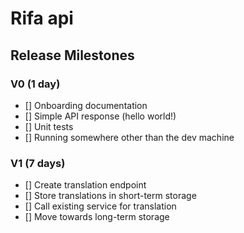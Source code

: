 # Rifa api

## Release Milestones

### V0 (1 day)
- [] Onboarding documentation
- [] Simple API response (hello world!)
- [] Unit tests
- [] Running somewhere other than the dev machine

### V1 (7 days)
- [] Create translation endpoint
- [] Store translations in short-term storage
- [] Call existing service for translation
- [] Move towards long-term storage
